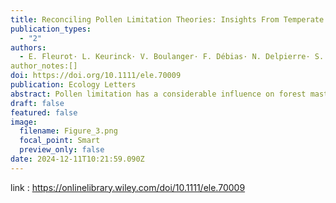 ```yaml
---
title: Reconciling Pollen Limitation Theories: Insights From Temperate Oak Masting
publication_types:
  - "2"
authors:
  - E. Fleurot· L. Keurinck· V. Boulanger· F. Débias· N. Delpierre· S. Delzon· J. Lobry· M‑C. Bel‑Venner· S. Venner
author_notes:[]
doi: https://doi.org/10.1111/ele.70009
publication: Ecology Letters
abstract: Pollen limitation has a considerable influence on forest masting, the highly variable and synchronised seed production, on which forest regeneration and ecosystem dynamics largely rely. Depending on the various mechanisms possibly involved in pollen limitation, the consequences of climate change on masting could be very different. These mechanisms were investigated in 10 oak populations along a climatic gradient using surveys of airborne pollen and fruiting rate as a proxy of pollen limitation. We found no support for the widely accepted hypothesis of the intra-annual synchrony of flower phenology when considered in isolation. Instead, the fruiting rate was largely explained by a combination of intra-annual flower phenology synchrony, annual investment in flowering and the effects of weather on pollen maturation and diffusion. These findings highlight the need for a cohesive theoretical framework for pollen limitation to accurately predict the impact of climate change on oak-dominated ecosystems.
draft: false
featured: false
image:
  filename: Figure_3.png
  focal_point: Smart
  preview_only: false
date: 2024-12-11T10:21:59.090Z
---
```

link : <https://onlinelibrary.wiley.com/doi/10.1111/ele.70009>

